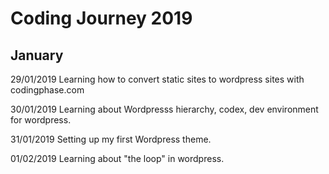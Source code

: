 # Coding Journey 2019

## January

29/01/2019
Learning how to convert static sites to wordpress sites with codingphase.com

30/01/2019
Learning about Wordpresss hierarchy, codex, dev environment for wordpress.

31/01/2019
Setting up my first Wordpress theme.

01/02/2019 Learning about "the loop" in wordpress.
